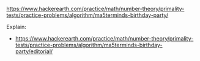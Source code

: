 https://www.hackerearth.com/practice/math/number-theory/primality-tests/practice-problems/algorithm/ma5terminds-birthday-party/

Explain:

- https://www.hackerearth.com/practice/math/number-theory/primality-tests/practice-problems/algorithm/ma5terminds-birthday-party/editorial/
